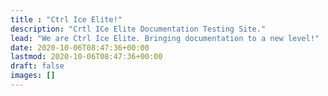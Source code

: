 ```yaml
---
title : "Ctrl Ice Elite!"
description: "Crtl ICe Elite Documentation Testing Site."
lead: "We are Ctrl Ice Elite. Bringing documentation to a new level!"
date: 2020-10-06T08:47:36+00:00
lastmod: 2020-10-06T08:47:36+00:00
draft: false
images: []
---
```


